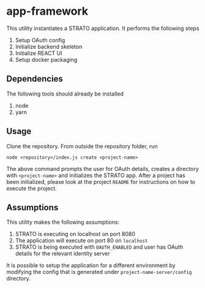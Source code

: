 # app-framework

This utility instantiates a STRATO application. It performs the following steps

1. Setup OAuth config
2. Initialize backend skeleton
3. Initialize REACT UI
4. Setup docker packaging

## Dependencies

The following tools should already be installed

1. node
2. yarn

## Usage
Clone the repository. From outside the repository folder, run

```
node <repository>/index.js create <project-name>
```

The above command prompts the user for OAuth details, creates a directory with `<project-name>` and initializes the STRATO app. After a project has been initialized, please look at the project `README` for instructions on how to execute the project.

## Assumptions

This utility makes the following assumptions:

1. STRATO is executing on localhost on port 8080
2. The application will execute on port 80 on `localhost`
3. STRATO is being executed with `OAUTH_ENABLED` and user has OAuth details for the relevant identity server

It is possible to setup the application for a different environment by modifying the config that is generated under `project-name-server/config` directory.
